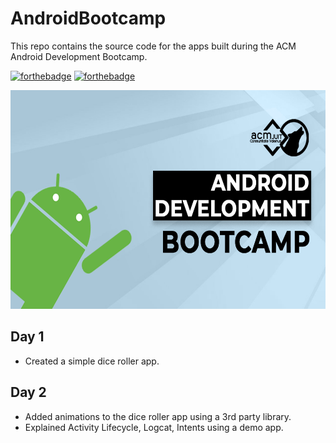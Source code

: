 # AndroidBootcamp
This repo contains the source code for the apps built during the ACM Android Development Bootcamp.    

[![forthebadge](https://forthebadge.com/images/badges/built-for-android.svg)](https://forthebadge.com)
[![forthebadge](https://forthebadge.com/images/badges/made-with-java.svg)](https://forthebadge.com)

<img src="acmAndroidBootcamp.png" width="650" height="350">

## Day 1    

* Created a simple dice roller app.


## Day 2     

* Added animations to the dice roller app using a 3rd party library.
* Explained Activity Lifecycle, Logcat, Intents using a demo app.
